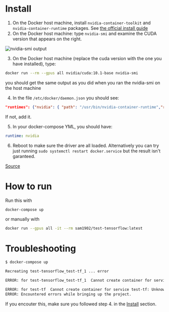 # Install
1. On the Docker host machine, install `nvidia-container-toolkit` and `nvidia-container-runtime` packages. See [the official install guide](https://docs.nvidia.com/datacenter/cloud-native/container-toolkit/install-guide.html#docker)
2. On the Docker host machine: type `nvidia-smi` and examine the CUDA version that appears on the right.

![nvidia-smi output](https://user-images.githubusercontent.com/20255278/95549635-4c40c600-0a10-11eb-9aa3-8ec628f3878e.png)

3. On the Docker host machine (replace the cuda version with the one you have installed), type:

```sh
docker run --rm --gpus all nvidia/cuda:10.1-base nvidia-smi
```

you should get the same output as you did when you ran the nvidia-smi on the host machine

4. In the file `/etc/docker/daemon.json` you should see:

```json
"runtimes": {"nvidia": { "path": "/usr/bin/nvidia-container-runtime","runtimeArgs": [] } }
```

If not, add it.

5. In your docker-compose YML, you should have:

```yaml
runtime: nvidia
```

6. Reboot to make sure the driver are all loaded. Alternatively you can try just running `sudo systemctl restart docker.service` but the result isn't garanteed.

[Source](https://github.com/docker/compose/issues/6691#issuecomment-705995189)

# How to run
Run this with

```sh
docker-compose up
```

or manually with

```sh
docker run --gpus all -it --rm sam1902/test-tensorflow:latest
```

# Troubleshooting

```sh
$ docker-compose up

Recreating test-tensorflow_test-tf_1 ... error

ERROR: for test-tensorflow_test-tf_1  Cannot create container for service test-tf: Unknown runtime specified nvidia

ERROR: for test-tf  Cannot create container for service test-tf: Unknown runtime specified nvidia
ERROR: Encountered errors while bringing up the project.
```

If you encouter this, make sure you followed step 4. in the [Install](#Install) section.

